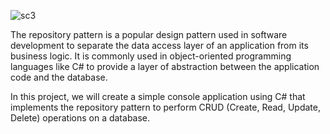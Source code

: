 ![sc3](https://user-images.githubusercontent.com/62230465/236642630-8de05914-62f7-42ea-aa5a-f07fabae6fe4.png)


The repository pattern is a popular design pattern used in software development to separate the data access layer of an application from its business logic. It is commonly used in object-oriented programming languages like C# to provide a layer of abstraction between the application code and the database.

In this project, we will create a simple console application using C# that implements the repository pattern to perform CRUD (Create, Read, Update, Delete) operations on a database.
